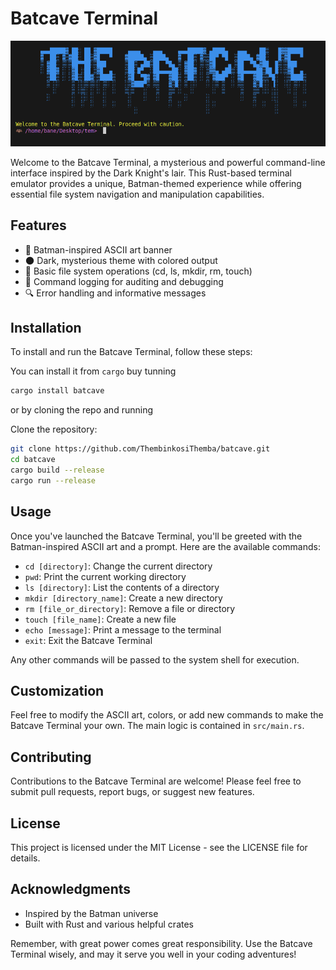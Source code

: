 # Batcave Terminal

<p align="start">
    <img src="./src/image.png" alt="genesis" />
</p>


Welcome to the Batcave Terminal, a mysterious and powerful command-line interface inspired by the Dark Knight's lair. This Rust-based terminal emulator provides a unique, Batman-themed experience while offering essential file system navigation and manipulation capabilities.

## Features

- 🦇 Batman-inspired ASCII art banner
- 🌑 Dark, mysterious theme with colored output
- 📁 Basic file system operations (cd, ls, mkdir, rm, touch)
- 📝 Command logging for auditing and debugging
- 🔍 Error handling and informative messages

## Installation

To install and run the Batcave Terminal, follow these steps:

You can install it from `cargo` buy tunning

```sh
cargo install batcave
```

or by cloning the repo and running

Clone the repository:

```sh
git clone https://github.com/ThembinkosiThemba/batcave.git
cd batcave
cargo build --release
cargo run --release
```

## Usage

Once you've launched the Batcave Terminal, you'll be greeted with the Batman-inspired ASCII art and a prompt. Here are the available commands:

- `cd [directory]`: Change the current directory
- `pwd`: Print the current working directory
- `ls [directory]`: List the contents of a directory
- `mkdir [directory_name]`: Create a new directory
- `rm [file_or_directory]`: Remove a file or directory
- `touch [file_name]`: Create a new file
- `echo [message]`: Print a message to the terminal
- `exit`: Exit the Batcave Terminal

Any other commands will be passed to the system shell for execution.

## Customization

Feel free to modify the ASCII art, colors, or add new commands to make the Batcave Terminal your own. The main logic is contained in `src/main.rs`.

## Contributing

Contributions to the Batcave Terminal are welcome! Please feel free to submit pull requests, report bugs, or suggest new features.

## License

This project is licensed under the MIT License - see the LICENSE file for details.

## Acknowledgments

- Inspired by the Batman universe
- Built with Rust and various helpful crates

Remember, with great power comes great responsibility. Use the Batcave Terminal wisely, and may it serve you well in your coding adventures!
